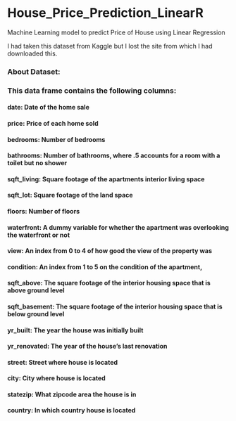 # House_Price_Prediction_LinearR
Machine Learning model to predict Price of House using Linear Regression

I had taken this dataset from Kaggle but I lost the site from which I had downloaded this.

### About Dataset:
### This data frame contains the following columns:
#### date: Date of the home sale    
#### price: Price of each home sold    
#### bedrooms: Number of bedrooms      
#### bathrooms: Number of bathrooms, where .5 accounts for a room with a toilet but no shower     
#### sqft_living: Square footage of the apartments interior living space       
#### sqft_lot: Square footage of the land space
#### floors: Number of floors           
#### waterfront: A dummy variable for whether the apartment was overlooking the waterfront or not        
#### view: An index from 0 to 4 of how good the view of the property was        
#### condition: An index from 1 to 5 on the condition of the apartment,         
#### sqft_above: The square footage of the interior housing space that is above ground level        
#### sqft_basement: The square footage of the interior housing space that is below ground level     
#### yr_built: The year the house was initially built    
#### yr_renovated: The year of the house’s last renovation
#### street: Street where house is located    
#### city: City where house is located 
#### statezip: What zipcode area the house is in    
#### country:  In which country house is located     
